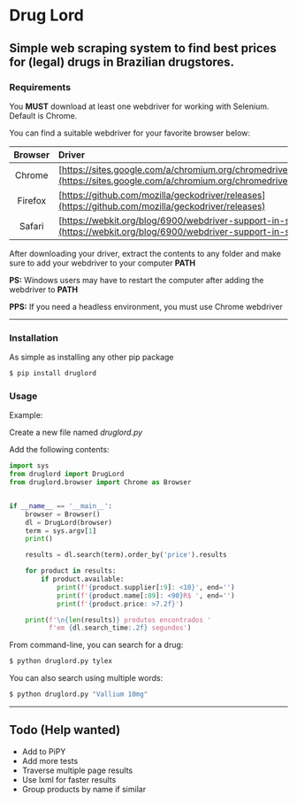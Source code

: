 # Drug Lord

## Simple web scraping system to find best prices for (legal) drugs in Brazilian drugstores.

### Requirements
You **MUST** download at least one webdriver for working with Selenium. Default is Chrome.

You can find a suitable webdriver for your favorite browser below:

| Browser | Driver |
|:--:|:--|
| Chrome | [https://sites.google.com/a/chromium.org/chromedriver/downloads](https://sites.google.com/a/chromium.org/chromedriver/downloads) |
| Firefox | [https://github.com/mozilla/geckodriver/releases](https://github.com/mozilla/geckodriver/releases) |
| Safari | [https://webkit.org/blog/6900/webdriver-support-in-safari-10/](https://webkit.org/blog/6900/webdriver-support-in-safari-10/) |

After downloading your driver, extract the contents to any folder and make sure to add your webdriver to your computer **PATH**

**PS:** Windows users may have to restart the computer after adding the webdriver to **PATH**

**PPS:** If you need a headless environment, you must use Chrome webdriver

---

### Installation
As simple as installing any other pip package

```bash
$ pip install druglord
```

### Usage
Example:

Create a new file named *druglord.py*

Add the following contents:

```python
import sys
from druglord import DrugLord
from druglord.browser import Chrome as Browser


if __name__ == '__main__':
    browser = Browser()
    dl = DrugLord(browser)
    term = sys.argv[1]
    print()

    results = dl.search(term).order_by('price').results

    for product in results:
        if product.available:
            print(f'{product.supplier[:9]: <10}', end='')
            print(f'{product.name[:89]: <90}R$ ', end='')
            print(f'{product.price: >7.2f}')

    print(f'\n{len(results)} produtos encontrados '
          f'em {dl.search_time:.2f} segundos')
```

From command-line, you can search for a drug:

```bash
$ python druglord.py tylex
```

You can also search using multiple words:

```bash
$ python druglord.py "Vallium 10mg"
```

---

## Todo (Help wanted)
 - Add to PiPY
 - Add more tests
 - Traverse multiple page results
 - Use lxml for faster results
 - Group products by name if similar
